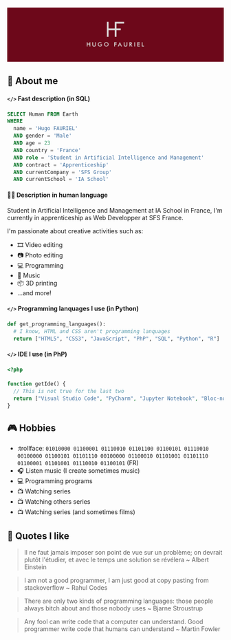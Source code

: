 ![Cover](https://github.com/Gentlhug/Gentlhug/blob/main/img/banniere_HUGO_FAURIEL_LinkedIn.jpg)

## :page_with_curl: About me

#### `</>` Fast description (in SQL)
```sql
SELECT Human FROM Earth
WHERE
  name = 'Hugo FAURIEL'
  AND gender = 'Male'
  AND age = 23
  AND country = 'France'
  AND role = 'Student in Artificial Intelligence and Management'
  AND contract = 'Apprenticeship'
  AND currentCompany = 'SFS Group'
  AND currentSchool = 'IA School'
```

#### 👨‍💻 Description in human language
Student in Artificial Intelligence and Management at IA School in France, I'm currently in apprenticeship as Web Developper at SFS France.

I'm passionate about creative activities such as:
- :film_strip: Video editing
- :camera: Photo editing
- :computer: Programming
- :musical_note: Music
- :package: 3D printing
- ...and more!

#### `</>` Programming lanquages I use (in Python)
```python
def get_programming_languages():
  # I know, HTML and CSS aren't programming lanquages
  return ["HTML5", "CSS3", "JavaScript", "PhP", "SQL", "Python", "R"]
```

#### `</>` IDE I use (in PhP)
```php
<?php

function getIde() {
  // This is not true for the last two
  return ["Visual Studio Code", "PyCharm", "Jupyter Notebook", "Bloc-notes", "Vim"];
}
```

## :video_game: Hobbies
- :trollface: `01010000 01100001 01110010 01101100 01100101 01110010 00100000 01100101 01101110 00100000 01100010 01101001 01101110 01100001 01101001 01110010 01100101` (FR)
- :headphones: Listen music (I create sometimes music)
- :computer: Programming programs
- :tv: Watching series
- :tv: Watching others series
- :tv: Watching series (and sometimes films)

## :book: Quotes I like
> Il ne faut jamais imposer son point de vue sur un problème; on devrait plutôt l'étudier, et avec le temps une solution se révélera ~ Albert Einstein

> I am not a good programmer, I am just good at copy pasting from stackoverflow ~ Rahul Codes

> There are only two kinds of programming languages: those people always bitch about and those nobody uses ~ Bjarne Stroustrup

> Any fool can write code that a computer can understand. Good programmer write code that humans can understand ~ Martin Fowler

<!--
**Gentlhug/Gentlhug** is a ✨ _special_ ✨ repository because its `README.md` (this file) appears on your GitHub profile.

Here are some ideas to get you started:

- 🔭 I’m currently working on ...
- 🌱 I’m currently learning ...
- 👯 I’m looking to collaborate on ...
- 🤔 I’m looking for help with ...
- 💬 Ask me about ...
- 📫 How to reach me: ...
- 😄 Pronouns: ...
- ⚡ Fun fact: ...
-->
